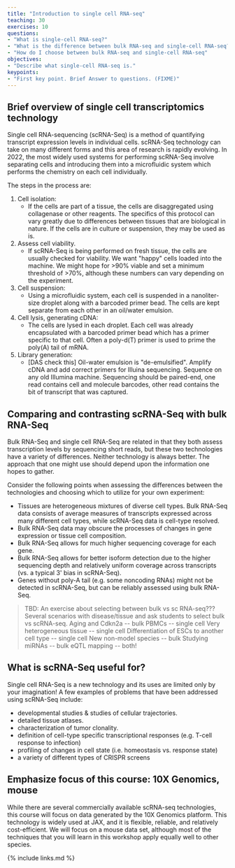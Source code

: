 ```yaml
---
title: "Introduction to single cell RNA-seq"
teaching: 30
exercises: 10
questions:
- "What is single-cell RNA-seq?"
- "What is the difference between bulk RNA-seq and single-cell RNA-seq?"
- "How do I choose between bulk RNA-seq and single-cell RNA-seq"
objectives:
- "Describe what single-cell RNA-seq is."
keypoints:
- "First key point. Brief Answer to questions. (FIXME)"
---
```


## Brief overview of single cell transcriptomics technology 

Single cell RNA-sequencing (scRNA-Seq) is a method of quantifying transcript expression levels in individual cells. scRNA-Seq technology can take on many different forms and this area of research is rapidly evolving. In 2022, the most widely used systems for performing scRNA-Seq involve separating cells and introducing them into a microfluidic system which performs the chemistry on each cell individually.

The steps in the process are:

1.  Cell isolation: 
    * If the cells are part of a tissue, the cells are disaggregated using collagenase or other reagents. The specifics of this protocol can vary greatly due to differences between tissues that are biological in nature. If the cells are in culture or suspension, they may be used as is.
2. Assess cell viability.
    * If scRNA-Seq is being performed on fresh tissue, the cells are usually checked for viability. We want "happy" cells loaded into the machine. We might hope for >90% viable and set a minimum threshold of >70%, although these numbers can vary depending on the experiment.
3. Cell suspension:
    * Using a microfluidic system, each cell is suspended in a nanoliter-size droplet along with a barcoded primer bead. The cells are kept separate from each other in an oil/water emulsion.
4. Cell lysis, generating cDNA:
    * The cells are lysed in each droplet. Each cell was already encapsulated with a barcoded primer bead which has a primer specific to that cell. Often a poly-d(T) primer is used to prime the poly(A) tail of mRNA. 
7. Library generation:
    * [DAS check this] Oil-water emulsion is "de-emulsified". Amplify cDNA and add correct primers for Illuina sequencing. Sequence on any old Illumina machine. Sequencing should be paired-end, one read contains cell and molecule barcodes, other read contains the bit of transcript that was captured.

## Comparing and contrasting scRNA-Seq with bulk RNA-Seq 

Bulk RNA-Seq and single cell RNA-Seq are related in that they both assess transcription levels by sequencing short reads, but these two technologies have a variety of differences. Neither technology is always better. The approach that one might use should depend upon the information one hopes to gather.

Consider the following points when assessing the differences between the technologies and choosing which to utilize for your own experiment:
 * Tissues are heterogeneous mixtures of diverse cell types. Bulk RNA-Seq data consists of average measures of transcripts expressed across many different cell types, while scRNA-Seq data is cell-type resolved.
 * Bulk RNA-Seq data may obscure the processes of changes in gene expression or tissue cell composition.
 * Bulk RNA-Seq allows for much higher sequencing coverage for each gene.
 * Bulk RNA-Seq allows for better isoform detection due to the higher sequencing depth and relatively uniform coverage across transcripts (vs. a typical 3' bias in scRNA-Seq).
 * Genes without poly-A tail (e.g. some noncoding RNAs) might not be detected in scRNA-Seq, but can be reliably assessed using bulk RNA-Seq.

> TBD: An exercise about selecting between bulk vs sc RNA-seq??? Several scenarios with disease/tissue and ask students to select bulk vs scRNA-seq.
> Aging and Cdkn2a -- bulk
> PBMCs -- single cell
> Very heterogeneous tissue -- single cell
> Differentiation of ESCs to another cell type -- single cell
> New non-model species -- bulk
> Studying miRNAs -- bulk
> eQTL mapping -- both! 

## What is scRNA-Seq useful for? 

Single cell RNA-Seq is a new technology and its uses are limited only by your imagination! A few examples of problems that have been addressed using scRNA-Seq include:
 * developmental studies & studies of cellular trajectories.
 * detailed tissue atlases.
 * characterization of tumor clonality.
 * definition of cell-type specific transcriptional responses (e.g. T-cell response to infection)
 * profiling of changes in cell state (i.e. homeostasis vs. response state)
 * a variety of different types of CRISPR screens

## Emphasize focus of this course: 10X Genomics, mouse

While there are several commercially available scRNA-seq technologies, this course will focus on data generated by the 10X Genomics platform. This technology is widely used at JAX, and it is flexible, reliable, and relatively cost-efficient. We will focus on a mouse data set, although most of the techniques that you will learn in this workshop apply equally well to other species.  

{% include links.md %}

